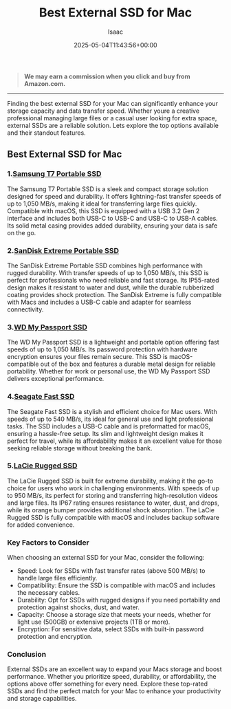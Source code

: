 ﻿---
author: Isaac
layout: post
title: Best External SSD for Mac
date: '2025-05-04T11:43:56+00:00'
categories:
- Guide
tags: []
slug: /best-external-ssd-for-mac/
lastmod: 2025-05-07T12:21:23+03:00
---
> **We may earn a commission when you click and buy from Amazon.com.**
>

---
Finding the best external SSD for your Mac can significantly enhance your storage capacity and data transfer speed. Whether youre a creative professional managing large files or a casual user looking for extra space, external SSDs are a reliable solution. Lets explore the top options available and their standout features.
## Best External SSD for Mac
### 1.[Samsung T7 Portable SSD](https://www.amazon.com/dp/B07STGGQ18?tag=p-policy-20)
The Samsung T7 Portable SSD is a sleek and compact storage solution designed for speed and durability. It offers lightning-fast transfer speeds of up to 1,050 MB/s, making it ideal for transferring large files quickly.
Compatible with macOS, this SSD is equipped with a USB 3.2 Gen 2 interface and includes both USB-C to USB-C and USB-C to USB-A cables. Its solid metal casing provides added durability, ensuring your data is safe on the go.
### 2.[SanDisk Extreme Portable SSD](https://www.amazon.com/dp/B08GY8JPKJ?tag=p-policy-20)
The SanDisk Extreme Portable SSD combines high performance with rugged durability. With transfer speeds of up to 1,050 MB/s, this SSD is perfect for professionals who need reliable and fast storage.
Its IP55-rated design makes it resistant to water and dust, while the durable rubberized coating provides shock protection. The SanDisk Extreme is fully compatible with Macs and includes a USB-C cable and adapter for seamless connectivity.
### 3.[WD My Passport SSD](https://www.amazon.com/dp/B09HDSV2WH?tag=p-policy-20)
The WD My Passport SSD is a lightweight and portable option offering fast speeds of up to 1,050 MB/s. Its password protection with hardware encryption ensures your files remain secure.
This SSD is macOS-compatible out of the box and features a durable metal design for reliable portability. Whether for work or personal use, the WD My Passport SSD delivers exceptional performance.
### 4.[Seagate Fast SSD](https://www.amazon.com/dp/B07YFGQHGJ?tag=p-policy-20)
The Seagate Fast SSD is a stylish and efficient choice for Mac users. With speeds of up to 540 MB/s, its ideal for general use and light professional tasks. The SSD includes a USB-C cable and is preformatted for macOS, ensuring a hassle-free setup.
Its slim and lightweight design makes it perfect for travel, while its affordability makes it an excellent value for those seeking reliable storage without breaking the bank.
### 5.[LaCie Rugged SSD](https://www.amazon.com/dp/B0815XFSGK?tag=p-policy-20)
The LaCie Rugged SSD is built for extreme durability, making it the go-to choice for users who work in challenging environments. With speeds of up to 950 MB/s, its perfect for storing and transferring high-resolution videos and large files.
Its IP67 rating ensures resistance to water, dust, and drops, while its orange bumper provides additional shock absorption. The LaCie Rugged SSD is fully compatible with macOS and includes backup software for added convenience.
### Key Factors to Consider
When choosing an external SSD for your Mac, consider the following:
- Speed: Look for SSDs with fast transfer rates (above 500 MB/s) to handle large files efficiently.
- Compatibility: Ensure the SSD is compatible with macOS and includes the necessary cables.
- Durability: Opt for SSDs with rugged designs if you need portability and protection against shocks, dust, and water.
- Capacity: Choose a storage size that meets your needs, whether for light use (500GB) or extensive projects (1TB or more).
- Encryption: For sensitive data, select SSDs with built-in password protection and encryption.
### Conclusion
External SSDs are an excellent way to expand your Macs storage and boost performance. Whether you prioritize speed, durability, or affordability, the options above offer something for every need. Explore these top-rated SSDs and find the perfect match for your Mac to enhance your productivity and storage capabilities.